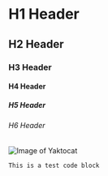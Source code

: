 # H1 Header
## H2 Header
### H3 Header
#### H4 Header
##### H5 Header
###### H6 Header
![Image of Yaktocat](https://i.natgeofe.com/n/548467d8-c5f1-4551-9f58-6817a8d2c45e/NationalGeographic_2572187_3x4.jpg)
```
This is a test code block
```
